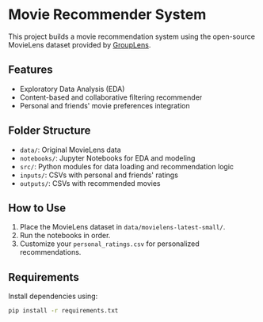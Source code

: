 # Movie Recommender System

This project builds a movie recommendation system using the open-source MovieLens dataset provided by [GroupLens](https://grouplens.org/datasets/movielens/).

## Features
- Exploratory Data Analysis (EDA)
- Content-based and collaborative filtering recommender
- Personal and friends' movie preferences integration

## Folder Structure
- `data/`: Original MovieLens data
- `notebooks/`: Jupyter Notebooks for EDA and modeling
- `src/`: Python modules for data loading and recommendation logic
- `inputs/`: CSVs with personal and friends' ratings
- `outputs/`: CSVs with recommended movies

## How to Use
1. Place the MovieLens dataset in `data/movielens-latest-small/`.
2. Run the notebooks in order.
3. Customize your `personal_ratings.csv` for personalized recommendations.

## Requirements
Install dependencies using:
```bash
pip install -r requirements.txt
```

